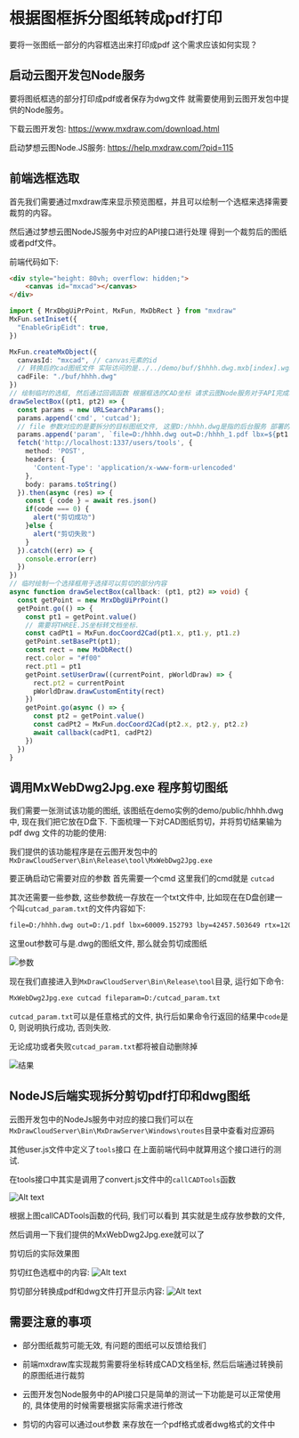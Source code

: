 # 根据图框拆分图纸转成pdf打印

要将一张图纸一部分的内容框选出来打印成pdf 这个需求应该如何实现？

## 启动云图开发包Node服务

要将图纸框选的部分打印成pdf或者保存为dwg文件 就需要使用到云图开发包中提供的Node服务。

下载云图开发包: https://www.mxdraw.com/download.html

启动梦想云图Node.JS服务: https://help.mxdraw.com/?pid=115

## 前端选框选取

首先我们需要通过mxdraw库来显示预览图框，并且可以绘制一个选框来选择需要裁剪的内容。

然后通过梦想云图NodeJS服务中对应的API接口进行处理 得到一个裁剪后的图纸或者pdf文件。

前端代码如下:

```html
<div style="height: 80vh; overflow: hidden;">
    <canvas id="mxcad"></canvas>
</div>
```

```ts
import { MrxDbgUiPrPoint, MxFun, MxDbRect } from "mxdraw"
MxFun.setIniset({
  "EnableGripEidt": true,
})

MxFun.createMxObject({
  canvasId: "mxcad", // canvas元素的id
  // 转换后的cad图纸文件 实际访问的是../../demo/buf/$hhhh.dwg.mxb[index].wgh
  cadFile: "./buf/hhhh.dwg"
})
// 绘制临时的选框, 然后通过回调函数 根据框选的CAD坐标 请求云图Node服务对于API完成本地的转PDF功能
drawSelectBox((pt1, pt2) => {
  const params = new URLSearchParams();
  params.append('cmd', 'cutcad');
  // file 参数对应的是要拆分的目标图纸文件, 这里D:/hhhh.dwg是指的后台服务 部署的主机D盘下的hhhh.dwg文件; out参数同理
  params.append('param', `file=D:/hhhh.dwg out=D:/hhhh_1.pdf lbx=${pt1.x} lby=${pt1.y} rtx=${pt2.x} rty=${pt2.y}`);
  fetch('http://localhost:1337/users/tools', {
    method: 'POST',
    headers: {
      'Content-Type': 'application/x-www-form-urlencoded'
    },
    body: params.toString()
  }).then(async (res) => {
    const { code } = await res.json()
    if(code === 0) {
      alert("剪切成功")
    }else {
      alert("剪切失败")
    }
  }).catch((err) => {
    console.error(err)
  })
})
// 临时绘制一个选择框用于选择可以剪切的部分内容
async function drawSelectBox(callback: (pt1, pt2) => void) {
  const getPoint = new MrxDbgUiPrPoint()
  getPoint.go(() => {
    const pt1 = getPoint.value()
    // 需要将THREE.JS坐标转文档坐标.
    const cadPt1 = MxFun.docCoord2Cad(pt1.x, pt1.y, pt1.z)
    getPoint.setBasePt(pt1);
    const rect = new MxDbRect()
    rect.color = "#f00"
    rect.pt1 = pt1
    getPoint.setUserDraw((currentPoint, pWorldDraw) => {
      rect.pt2 = currentPoint
      pWorldDraw.drawCustomEntity(rect)
    })
    getPoint.go(async () => {
      const pt2 = getPoint.value()
      const cadPt2 = MxFun.docCoord2Cad(pt2.x, pt2.y, pt2.z)
      await callback(cadPt1, cadPt2)
    })
  })
}
```

## 调用MxWebDwg2Jpg.exe 程序剪切图纸

我们需要一张测试该功能的图纸, 该图纸在demo实例的demo/public/hhhh.dwg 中, 现在我们把它放在D盘下.
下面梳理一下对CAD图纸剪切，并将剪切结果输为 pdf dwg 文件的功能的使用:

我们提供的该功能程序是在云图开发包中的`MxDrawCloudServer\Bin\Release\tool\MxWebDwg2Jpg.exe`

要正确启动它需要对应的参数 首先需要一个cmd 这里我们的cmd就是 `cutcad`

其次还需要一些参数, 这些参数统一存放在一个txt文件中, 比如现在在D盘创建一个叫`cutcad_param.txt`的文件内容如下:

```txt
file=D:/hhhh.dwg out=D:/1.pdf lbx=60009.152793 lby=42457.503649 rtx=120145.567345 rty=85507.693766
```

这里out参数可与是.dwg的图纸文件, 那么就会剪切成图纸

![参数](image.png)

现在我们直接进入到`MxDrawCloudServer\Bin\Release\tool`目录, 运行如下命令:

```sh
MxWebDwg2Jpg.exe cutcad fileparam=D:/cutcad_param.txt
```

`cutcad_param.txt`可以是任意格式的文件, 执行后如果命令行返回的结果中`code`是0, 则说明执行成功, 否则失败.

无论成功或者失败`cutcad_param.txt`都将被自动删除掉

![结果](image-1.png)

## NodeJS后端实现拆分剪切pdf打印和dwg图纸

云图开发包中的NodeJs服务中对应的接口我们可以在`MxDrawCloudServer\Bin\MxDrawServer\Windows\routes`目录中查看对应源码

其他user.js文件中定义了`tools`接口 在上面前端代码中就算用这个接口进行的测试.

在tools接口中其实是调用了convert.js文件中的`callCADTools`函数

![Alt text](image-2.png)

根据上图callCADTools函数的代码, 我们可以看到 其实就是生成存放参数的文件,

然后调用一下我们提供的MxWebDwg2Jpg.exe就可以了

剪切后的实际效果图

剪切红色选框中的内容:
![Alt text](image-3.png)

剪切部分转换成pdf和dwg文件打开显示内容:
![Alt text](image-4.png)

## 需要注意的事项

* 部分图纸裁剪可能无效, 有问题的图纸可以反馈给我们

* 前端mxdraw库实现裁剪需要将坐标转成CAD文档坐标, 然后后端通过转换前的原图纸进行裁剪

* 云图开发包Node服务中的API接口只是简单的测试一下功能是可以正常使用的, 具体使用的时候需要根据实际需求进行修改

* 剪切的内容可以通过out参数 来存放在一个pdf格式或者dwg格式的文件中

